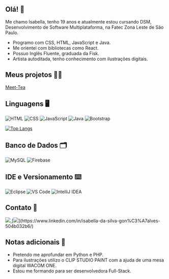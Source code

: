 ## Olá! 👋

Me chamo Isabella, tenho 19 anos e atualmente estou cursando DSM, Desenvolvimento de Software Multiplataforma, na Fatec Zona Leste de São Paulo. 

* Programo com CSS, HTML, JavaScript e Java. 
* Me orientei com bibliotecas como React.
* Possuo Inglês Fluente, graduada da Fisk.
* Artista autoditada, tenho conhecimento com ilustrações digitais. 

## Meus projetos 👩‍💻

[Meet-Tea](https://github.com/robertfullstack/Meet-TEA-3.0)

## Linguagens 🖥️

![HTML](https://img.shields.io/badge/HTML-5-E34F26?style=flat-square&logo=html5&logoColor=white)
![CSS](https://img.shields.io/badge/CSS-3-1572B6?style=flat-square&logo=css3&logoColor=white)
![JavaScript](https://img.shields.io/badge/JavaScript-ES6-F7DF1E?style=flat-square&logo=javascript&logoColor=black)
![Java](https://img.shields.io/badge/Java-007396?style=flat-square&logo=java&logoColor=white)
![Bootstrap](https://img.shields.io/badge/Bootstrap-563D7C?style=flat-square&logo=bootstrap&logoColor=white)

<div style="width: 200px;">
<a href="https://github.com/IsabellaSGoncalves/github-readme-stats">
  <img src="https://github-readme-stats.vercel.app/api/top-langs/?username=IsabellaSGoncalves&langs_count=8" alt="Top Langs" />
</a>
</div>

## Banco de Dados 🗂️

![MySQL](https://img.shields.io/badge/MySQL-4479A1?style=flat-square&logo=mysql&logoColor=white)
![Firebase](https://img.shields.io/badge/Firebase-FFCA28?style=flat-square&logo=firebase&logoColor=black)

## IDE e Versionamento ⌨️

![Eclipse](https://img.shields.io/badge/Eclipse-2C2255?style=flat-square&logo=eclipse&logoColor=white)
![VS Code](https://img.shields.io/badge/VS_Code-0078D4?style=flat-square&logo=visualstudiocode&logoColor=white)
![IntelliJ IDEA](https://img.shields.io/badge/IntelliJ_IDEA-000000?style=flat-square&logo=intellijidea&logoColor=white)

## Contato 📧
<a href="mailto:isabelllacom2l@gmail.com">
<img src="https://img.shields.io/badge/Gmail-D14836?style=for-the-badge&logo=gmail&logoColor=white"/>
</a>
[<img src="https://img.shields.io/badge/LinkedIn-0077B5?style=for-the-badge&logo=linkedin&logoColor=white">](https://www.linkedin.com/in/isabella-da-silva-gon%C3%A7alves-504b032b6/)

## Notas adicionais 💬

- Pretendo me aprofundar em Python e PHP.
- Para ilustrações utilizo o CLIP STUDIO PAINT com a ajuda de uma mesa digital WACOM ONE.
- Estou me formando para ser desenvolvedora Full-Stack. 





